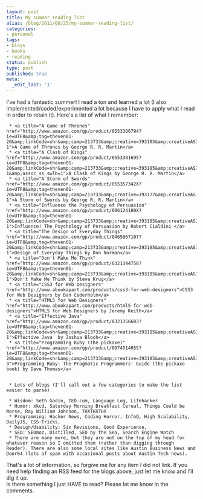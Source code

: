 ```yaml
---
layout: post
title: My summer reading list
alias: /blog/2011/08/25/my-summer-reading-list/
categories:
- personal
tags:
- blogs
- books
- reading
status: publish
type: post
published: true
meta:
  _edit_last: '1'
---
```

I've had a fantastic summer! I read a ton and learned a lot (I also implemented/coded/experimented a lot because I have to apply what I read in order to retain it). Here's a list of what I remember:

	 * <a title="A Game of Thrones" href="http://www.amazon.com/gp/product/0553386794?ie=UTF8&amp;tag=theven01-20&amp;linkCode=shr&amp;camp=213733&amp;creative=393185&amp;creativeASIN=0553386794&amp;ref_=sr_1_1&amp;s=books&amp;qid=1314290151&amp;sr=1-1">A Game of Thrones by George R. R. Martin</a>
	 * <a title="A Clash of Kings" href="http://www.amazon.com/gp/product/0553381695?ie=UTF8&amp;tag=theven01-20&amp;linkCode=shr&amp;camp=213733&amp;creative=393185&amp;creativeASIN=0553381695&amp;redirect=true&amp;ref_=sr_1_1&amp;qid=1314289046&amp;sr=8-1&amp;assoc_ss_swlb=1">A Clash of Kings by George R. R. Martin</a>
	 * <a title="A Storm of Swords" href="http://www.amazon.com/gp/product/055357342X?ie=UTF8&amp;tag=theven01-20&amp;linkCode=shr&amp;camp=213733&amp;creative=393177&amp;creativeASIN=055357342X&amp;ref_=sr_1_1&amp;s=books&amp;qid=1314290002&amp;sr=1-1">A Storm of Swords by George R. R. Martin</a>
	 * <a title="Influence the Psychology of Persuasion" href="http://www.amazon.com/gp/product/006124189X?ie=UTF8&amp;tag=theven01-20&amp;linkCode=shr&amp;camp=213733&amp;creative=393185&amp;creativeASIN=006124189X&amp;ref_=sr_1_1&amp;s=books&amp;qid=1314290541&amp;sr=1-1">Influence! The Psychology of Persuasion by Robert Cialdini </a>
	 * <a title="The Design of Everyday Things" href="http://www.amazon.com/gp/product/0465067107?ie=UTF8&amp;tag=theven01-20&amp;linkCode=shr&amp;camp=213733&amp;creative=393185&amp;creativeASIN=0465067107&amp;ref_=sr_1_1&amp;s=books&amp;qid=1314290712&amp;sr=1-1">Design of Everyday Things by Don Norman</a>
	 * <a title="Don't Make Me Think" href="http://www.amazon.com/gp/product/0321344758?ie=UTF8&amp;tag=theven01-20&amp;linkCode=shr&amp;camp=213733&amp;creative=393185&amp;creativeASIN=0321344758&amp;ref_=sr_1_1&amp;s=books&amp;qid=1314290744&amp;sr=1-1">Don't Make Me Think by Steve Krug</a>
	 * <a title="CSS3 for Web Designers" href="http://www.abookapart.com/products/css3-for-web-designers">CSS3 for Web Designers by Dan Cederholm</a>
	 * <a title="HTML5 for Web Designers" href="http://www.abookapart.com/products/html5-for-web-designers">HTML5 for Web Designers by Jeremy Keith</a>
	 * <a title="Effective Java" href="http://www.amazon.com/gp/product/0321356683?ie=UTF8&amp;tag=theven01-20&amp;linkCode=shr&amp;camp=213733&amp;creative=393185&amp;creativeASIN=0321356683&amp;ref_=sr_1_1&amp;s=books&amp;qid=1314290397&amp;sr=1-1">Effective Java  by Joshua Bloch</a>
	 * <a title="Programming Ruby (the pickaxe)" href="http://www.amazon.com/gp/product/0974514055?ie=UTF8&amp;tag=theven01-20&amp;linkCode=shr&amp;camp=213733&amp;creative=393185&amp;creativeASIN=0974514055&amp;ref_=sr_1_3&amp;s=books&amp;qid=1314290219&amp;sr=1-3">Programming Ruby: The Pragmatic Programmers' Guide (the pickaxe book) by Dave Thomas</a>


	 * Lots of blogs (I'll call out a few categories to make the list easier to parse)

	 * Wisdom: Seth Godin, TED.com, Language Log, Lifehacker
	 * Humor: xkcd, Saturday Morning Breakfast Cereal, Things Could be Worse, Ray William Johnson, THXTHXTHX
	 * Programming: Hacker News, Coding Horror, InfoQ, High Scalability, DailyJS, CSS-Tricks,
	 * Design/Usability: Six Revisions, Good Experience,
	 * SEO: SEOmoz, Distilled, SEO by the Sea, Search Engine Watch
	 * There are many more, but they are not on the top of my head for whatever reason so I omitted them (rather than digging through Reader). There are also some local sites like Austin Business News and Door64 (lots of spam with occasional posts about Austin Tech news).


<div>That's a lot of information, so forgive me for any item I did not link. If you need help finding an RSS feed for the blogs above, just let me know and I'll dig it up.</div>
<div>Is there something I just HAVE to read? Please let me know in the comments.</div>
